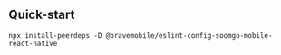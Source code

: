 ## Quick-start

```shell
npx install-peerdeps -D @bravemobile/eslint-config-soomgo-mobile-react-native
```


